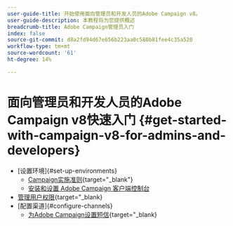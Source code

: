 ```yaml
---
user-guide-title: 开始使用面向管理员和开发人员的Adobe Campaign v8。
user-guide-description: 本教程将为您提供概述
breadcrumb-title: Adobe Campaign管理员入门
index: false
source-git-commit: d8a2fd94d67e656b223aa0c580b81fee4c35a520
workflow-type: tm+mt
source-wordcount: '61'
ht-degree: 14%

---
```



# 面向管理员和开发人员的Adobe Campaign v8快速入门 {#get-started-with-campaign-v8-for-admins-and-developers}

+ [设置环境]{#set-up-environments}
   + [Campaign实施准则](https://experienceleague.adobe.com/en/docs/campaign/campaign-v8/config/implement/implement){target="_blank"}
   + [安装和设置 Adobe Campaign 客户端控制台](/help/tutorial-acs-acc-admin/install-the-client-console.md)
+ [管理用户权限](https://experienceleague.adobe.com/en/docs/campaign/campaign-v8/admin/permissions/manage-permissions){target="_blank}
+ [配置渠道]{#configure-channels}
   + [为Adobe Campaign设置短信](https://experienceleague.adobe.com/en/docs/campaign-learn/set-up-sms-for-adobe-campaign/overview){target="_blank}
